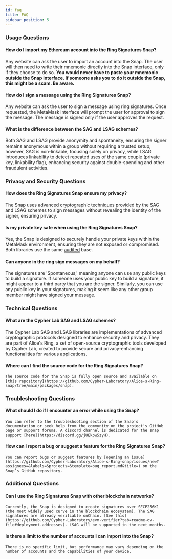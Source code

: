```yaml
---
id: faq
title: FAQ
sidebar_position: 5
---
```


### Usage Questions

#### How do I import my Ethereum account into the Ring Signatures Snap?
   Any website can ask the user to import an account into the Snap. The user will then need to write their mnemonic directly into the Snap interface, only if they choose to do so. **You would never have to paste your mnemonic outside the Snap interface. If someone asks you to do it outside the Snap, this might be a scam. Be aware.**

#### How do I sign a message using the Ring Signatures Snap?
   Any website can ask the user to sign a message using ring signatures. Once requested, the MetaMask interface will prompt the user for approval to sign the message. The message is signed only if the user approves the request.

#### What is the difference between the SAG and LSAG schemes?
   Both SAG and LSAG provide anonymity and spontaneity, ensuring the signer remains anonymous within a group without requiring a trusted setup; however, SAG is non-linkable, focusing solely on privacy, while LSAG introduces linkability to detect repeated uses of the same couple (private key, linkability flag), enhancing security against double-spending and other fraudulent activities.

### Privacy and Security Questions

#### How does the Ring Signatures Snap ensure my privacy?
   The Snap uses advanced cryptographic techniques provided by the SAG and LSAG schemes to sign messages without revealing the identity of the signer, ensuring privacy.

#### Is my private key safe when using the Ring Signatures Snap?
   Yes, the Snap is designed to securely handle your private keys within the MetaMask environment, ensuring they are not exposed or compromised. Both libraries use the same [audited](https://github.com/Cypher-Laboratory/Alice-s-Ring-SAG-TS/blob/main/AUDIT_REPORT.pdf) base.

#### Can anyone in the ring sign messages on my behalf?
   The signatures are 'Spontaneous,' meaning anyone can use any public keys to build a signature. If someone uses your public key to build a signature, it might appear to a third party that you are the signer. Similarly, you can use any public key in your signatures, making it seem like any other group member might have signed your message.

### Technical Questions

#### What are the Cypher Lab SAG and LSAG schemes?
   The Cypher Lab SAG and LSAG libraries are implementations of advanced cryptographic protocols designed to enhance security and privacy. They are part of Alice's Ring, a set of open-source cryptographic tools developed by Cypher Lab, created to provide secure and privacy-enhancing functionalities for various applications.

#### Where can I find the source code for the Ring Signatures Snap?
    The source code for the Snap is fully open source and available on [this repository](https://github.com/Cypher-Laboratory/Alice-s-Ring-snap/tree/main/packages/snap).

### Troubleshooting Questions

#### What should I do if I encounter an error while using the Snap?
    You can refer to the troubleshooting section of the Snap’s documentation or seek help from the community on the project's GitHub page or support forums. A discord channel is dedicated for the snap support [here](https://discord.gg/jUEkpw5zyH).

#### How can I report a bug or suggest a feature for the Ring Signatures Snap?
    You can report bugs or suggest features by [opening an issue](https://github.com/Cypher-Laboratory/Alice-s-Ring-snap/issues/new?assignees=&labels=&projects=&template=bug_report.md&title=) on the Snap’s GitHub repository.

### Additional Questions

#### Can I use the Ring Signatures Snap with other blockchain networks?
    Currently, the Snap is designed to create signatures over SECP256K1 (the most widely used curve in the blockchain ecosystem). The SAG signatures are already verifiable onChain. [See this](https://github.com/Cypher-Laboratory/evm-verifier?tab=readme-ov-file#deployment-addresses). LSAG will be supported in the next months.

#### Is there a limit to the number of accounts I can import into the Snap?
    There is no specific limit, but performance may vary depending on the number of accounts and the capabilities of your device.
